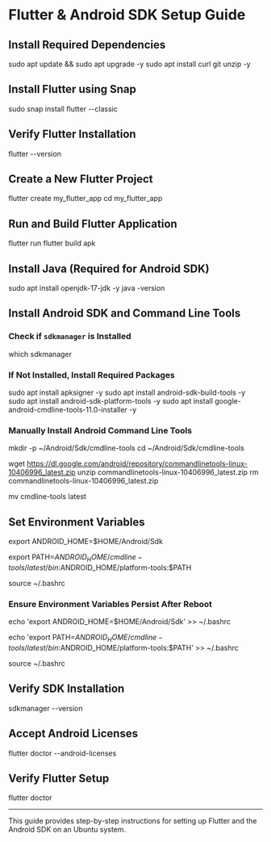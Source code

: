 # Flutter & Android SDK Setup Guide

## Install Required Dependencies


sudo apt update && sudo apt upgrade -y
sudo apt install curl git unzip -y


## Install Flutter using Snap


sudo snap install flutter --classic


## Verify Flutter Installation


flutter --version


## Create a New Flutter Project


flutter create my_flutter_app
cd my_flutter_app


## Run and Build Flutter Application


flutter run
flutter build apk


## Install Java (Required for Android SDK)


sudo apt install openjdk-17-jdk -y
java -version


## Install Android SDK and Command Line Tools

### Check if `sdkmanager` is Installed


which sdkmanager


### If Not Installed, Install Required Packages


sudo apt install apksigner -y
sudo apt install android-sdk-build-tools -y
sudo apt install android-sdk-platform-tools -y
sudo apt install google-android-cmdline-tools-11.0-installer -y


### Manually Install Android Command Line Tools


mkdir -p ~/Android/Sdk/cmdline-tools
cd ~/Android/Sdk/cmdline-tools

wget https://dl.google.com/android/repository/commandlinetools-linux-10406996_latest.zip
unzip commandlinetools-linux-10406996_latest.zip
rm commandlinetools-linux-10406996_latest.zip

mv cmdline-tools latest


## Set Environment Variables


export ANDROID_HOME=$HOME/Android/Sdk

export PATH=$ANDROID_HOME/cmdline-tools/latest/bin:$ANDROID_HOME/platform-tools:$PATH

source ~/.bashrc


### Ensure Environment Variables Persist After Reboot


echo 'export ANDROID_HOME=$HOME/Android/Sdk' >> ~/.bashrc

echo 'export PATH=$ANDROID_HOME/cmdline-tools/latest/bin:$ANDROID_HOME/platform-tools:$PATH' >> ~/.bashrc

source ~/.bashrc


## Verify SDK Installation


sdkmanager --version


## Accept Android Licenses


flutter doctor --android-licenses


## Verify Flutter Setup


flutter doctor


---

This guide provides step-by-step instructions for setting up Flutter and the Android SDK on an Ubuntu system.

